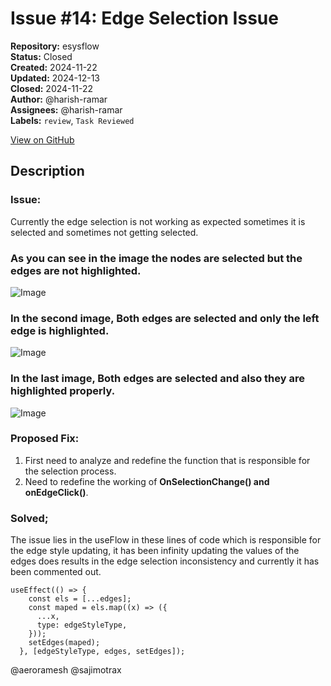 # Issue #14: Edge Selection Issue

**Repository:** esysflow  
**Status:** Closed  
**Created:** 2024-11-22  
**Updated:** 2024-12-13  
**Closed:** 2024-11-22  
**Author:** @harish-ramar  
**Assignees:** @harish-ramar  
**Labels:** `review`, `Task Reviewed`  

[View on GitHub](https://github.com/Simtestlab/esysflow/issues/14)

## Description

### Issue:
Currently the edge selection is not working as expected sometimes it is selected and sometimes not getting selected.

### As you can see in the image the nodes are selected but the edges are not highlighted.
![Image](https://github.com/user-attachments/assets/d4e0c58f-f613-430f-90dc-479bdfb8b044)

### In the second image, Both edges are selected and only the left edge is highlighted.
![Image](https://github.com/user-attachments/assets/3a82c8d5-9923-4d8d-92c4-d9f990f400e6)

### In the last image, Both edges are selected and also they are highlighted properly.
![Image](https://github.com/user-attachments/assets/50ecaf35-6980-4183-8516-a8f059973926)

### Proposed Fix:
1. First need to analyze and redefine the function that is responsible for the selection process.
2. Need to redefine the working of **OnSelectionChange() and onEdgeClick()**.

### Solved;
The issue lies in the useFlow in these lines of code which is responsible for the edge style updating, it has been infinity updating the values of the edges does results in the edge selection inconsistency and currently it has been commented out.
```
useEffect(() => { 
    const els = [...edges];
    const maped = els.map((x) => ({
      ...x,
      type: edgeStyleType,
    }));
    setEdges(maped);
  }, [edgeStyleType, edges, setEdges]);
```

@aeroramesh @sajimotrax 
